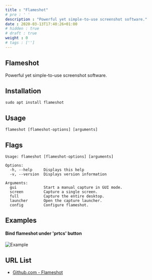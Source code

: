```yaml
---
title : "Flameshot"
# pre : ' '
description : "Powerful yet simple-to-use screenshot software."
date : 2020-03-13T17:40:26+01:00
# hidden : true
# draft : true
weight : 0
# tags : ['']
---
```


## Flameshot

Powerful yet simple-to-use screenshot software.

## Installation

```plain
sudo apt install flameshot
```

## Usage

```plain
flameshot [flameshot-options] [arguments]
```

## Flags

```plain
Usage: flameshot [flameshot-options] [arguments]

Options:
  -h, --help     Displays this help
  -v, --version  Displays version information

Arguments:
  gui            Start a manual capture in GUI mode.
  screen         Capture a single screen.
  full           Capture the entire desktop.
  launcher       Open the capture launcher.
  config         Configure flameshot.
```

## Examples

#### Bind flameshot under 'prtcs' button

![Example](images/example.png)

## URL List

* [Github.com - Flameshot](https://github.com/flameshot-org/flameshot)

